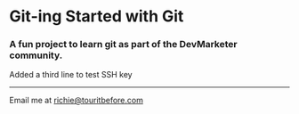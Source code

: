 #  Git-ing Started with Git

### A fun project to learn git as part of the **DevMarketer** community.

Added a third line to test SSH key

---

Email me at richie@touritbefore.com
